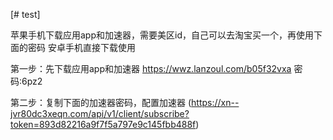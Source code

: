 [# test]

苹果手机下载应用app和加速器，需要美区id，自己可以去淘宝买一个，再使用下面的密码
安卓手机直接下载使用

第一步：先下载应用app和加速器
https://wwz.lanzoul.com/b05f32vxa
密码:6pz2

第二步：复制下面的加速器密码，配置加速器
(https://xn--jvr80dc3xeqn.com/api/v1/client/subscribe?token=893d82216a9f7f5a797e9c145fbb488f)
